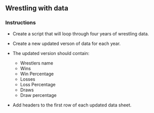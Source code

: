 ## Wrestling with data

### Instructions

* Create a script that will loop through four years of wrestling data.

* Create a new updated verson of data for each year.

* The updated version should contain:

  * Wrestlers name
  * Wins
  * Win Percentage
  * Losses
  * Loss Percentage
  * Draws
  * Draw percentage

* Add headers to the first row of each updated data sheet.
